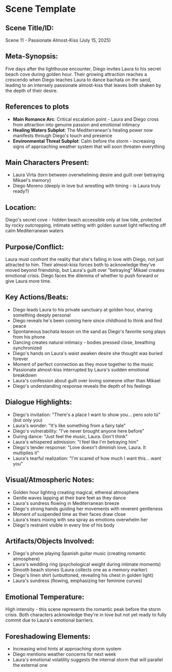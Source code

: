 # Scene Template

## Scene Title/ID:
Scene 11 - Passionate Almost-Kiss (July 15, 2025)

## Meta-Synopsis:
Five days after the lighthouse encounter, Diego invites Laura to his secret beach cove during golden hour. Their growing attraction reaches a crescendo when Diego teaches Laura to dance bachata on the sand, leading to an intensely passionate almost-kiss that leaves both shaken by the depth of their desire.

## References to plots
- **Main Romance Arc**: Critical escalation point - Laura and Diego cross from attraction into genuine passion and emotional intimacy
- **Healing Waters Subplot**: The Mediterranean's healing power now manifests through Diego's touch and presence
- **Environmental Threat Subplot**: Calm before the storm - increasing signs of approaching weather system that will soon threaten everything

## Main Characters Present:
- Laura Virta (torn between overwhelming desire and guilt over betraying Mikael's memory)
- Diego Moreno (deeply in love but wrestling with timing - is Laura truly ready?)

## Location:
Diego's secret cove - hidden beach accessible only at low tide, protected by rocky outcropping, intimate setting with golden sunset light reflecting off calm Mediterranean waters

## Purpose/Conflict:
Laura must confront the reality that she's falling in love with Diego, not just attracted to him. Their almost-kiss forces both to acknowledge they've moved beyond friendship, but Laura's guilt over "betraying" Mikael creates emotional crisis. Diego faces the dilemma of whether to push forward or give Laura more time.

## Key Actions/Beats:
- Diego leads Laura to his private sanctuary at golden hour, sharing something deeply personal
- Diego reveals he's been coming here since childhood to think and find peace
- Spontaneous bachata lesson on the sand as Diego's favorite song plays from his phone
- Dancing creates natural intimacy - bodies pressed close, breathing synchronized
- Diego's hands on Laura's waist awaken desire she thought was buried forever
- Moment of perfect connection as they move together to the music
- Passionate almost-kiss interrupted by Laura's sudden emotional breakdown
- Laura's confession about guilt over loving someone other than Mikael
- Diego's understanding response reveals the depth of his feelings

## Dialogue Highlights:
- Diego's invitation: "There's a place I want to show you... pero solo tú" (but only you)
- Laura's wonder: "It's like something from a fairy tale"
- Diego's vulnerability: "I've never brought anyone here before"
- During dance: "Just feel the music, Laura. Don't think"
- Laura's whispered admission: "I feel like I'm betraying him"
- Diego's tender response: "Love doesn't diminish love, Laura. It multiplies it"
- Laura's tearful realization: "I'm scared of how much I want this... want you"

## Visual/Atmospheric Notes:
- Golden hour lighting creating magical, ethereal atmosphere
- Gentle waves lapping at their bare feet as they dance
- Laura's sundress flowing in Mediterranean breeze
- Diego's strong hands guiding her movements with reverent gentleness
- Moment of suspended time as their faces draw close
- Laura's tears mixing with sea spray as emotions overwhelm her
- Diego's restraint visible in every line of his body

## Artifacts/Objects Involved:
- Diego's phone playing Spanish guitar music (creating romantic atmosphere)
- Laura's wedding ring (psychological weight during intimate moments)
- Smooth beach stones (Laura collects one as a memory marker)
- Diego's linen shirt (unbuttoned, revealing his chest in golden light)
- Laura's sundress (flowing, emphasizing her feminine curves)

## Emotional Temperature:
High intensity - this scene represents the romantic peak before the storm crisis. Both characters acknowledge they're in love but not yet ready to fully commit due to Laura's emotional barriers.

## Foreshadowing Elements:
- Increasing wind hints at approaching storm system
- Diego mentions weather concerns for next week
- Laura's emotional volatility suggests the internal storm that will parallel the external one
